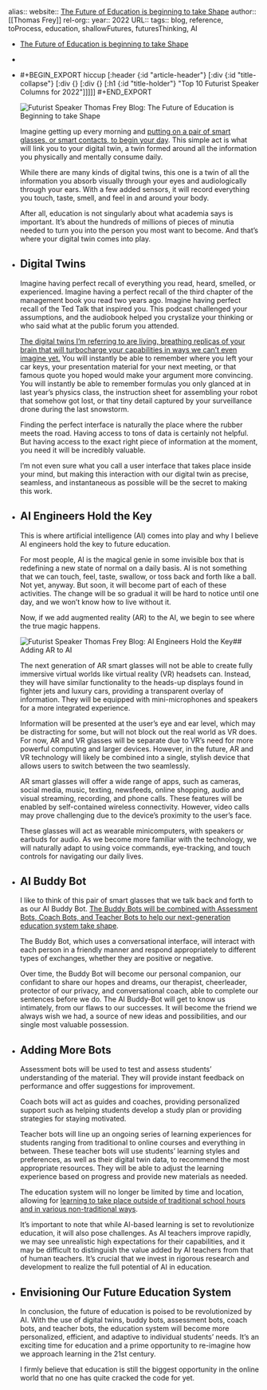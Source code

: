 alias::
website:: [The Future of Education is beginning to take Shape](https://futuristspeaker.com/future-of-education/the-future-of-education-is-beginning-to-take-shape/)
author:: [[Thomas Frey]]
rel-org::
year:: 2022
URL::
tags:: blog, reference, toProcess, education, shallowFutures, futuresThinking, AI

- [The Future of Education is beginning to take Shape](https://futuristspeaker.com/future-of-education/the-future-of-education-is-beginning-to-take-shape/)
-
- #+BEGIN_EXPORT hiccup
  [:header {:id "article-header"} [:div {:id "title-collapse"} [:div {} [:div {} [:h1 {:id "title-holder"} "Top 10 Futurist Speaker Columns for 2022"]]]]]
  #+END_EXPORT

  ![Futurist Speaker Thomas Frey Blog: The Future of Education is Beginning to take Shape](https://futuristspeaker.com/wp-content/uploads/2023/01/futurist-thomas-frey-the-future-of-education-is-beginning-to-take-shape.jpg)

  Imagine getting up every morning and [putting on a pair of smart glasses, or smart contacts, to begin your day](https://futuristspeaker.com/artificial-intelligence/will-ar-smart-glasses-replace-smartphones-and-become-our-personal-buddy-bots/). This simple act is what will link you to your digital twin, a twin formed around all the information you physically and mentally consume daily.

  While there are many kinds of digital twins, this one is a twin of all the information you absorb visually through your eyes and audiologically through your ears. With a few added sensors, it will record everything you touch, taste, smell, and feel in and around your body.

  After all, education is not singularly about what academia says is important. It’s about the hundreds of millions of pieces of minutia needed to turn you into the person you most want to become. And that’s where your digital twin comes into play.
- ## Digital Twins

  Imagine having perfect recall of everything you read, heard, smelled, or experienced. Imagine having a perfect recall of the third chapter of the management book you read two years ago. Imagine having perfect recall of the Ted Talk that inspired you. This podcast challenged your assumptions, and the audiobook helped you crystalize your thinking or who said what at the public forum you attended.

  [The digital twins I’m referring to are living, breathing replicas of your brain that will turbocharge your capabilities in ways we can’t even imagine yet.](https://www.forbes.com/sites/forbestechcouncil/2022/08/03/the-rise-of-digital-twin-technology/?sh=137af2512f97) You will instantly be able to remember where you left your car keys, your presentation material for your next meeting, or that famous quote you hoped would make your argument more convincing. You will instantly be able to remember formulas you only glanced at in last year’s physics class, the instruction sheet for assembling your robot that somehow got lost, or that tiny detail captured by your surveillance drone during the last snowstorm.

  Finding the perfect interface is naturally the place where the rubber meets the road. Having access to tons of data is certainly not helpful. But having access to the exact right piece of information at the moment, you need it will be incredibly valuable.

  I’m not even sure what you call a user interface that takes place inside your mind, but making this interaction with our digital twin as precise, seamless, and instantaneous as possible will be the secret to making this work.
- ## AI Engineers Hold the Key

  This is where artificial intelligence (AI) comes into play and why I believe AI engineers hold the key to future education.

  For most people, AI is the magical genie in some invisible box that is redefining a new state of normal on a daily basis. AI is not something that we can touch, feel, taste, swallow, or toss back and forth like a ball. Not yet, anyway. But soon, it will become part of each of these activities. The change will be so gradual it will be hard to notice until one day, and we won’t know how to live without it.

  Now, if we add augmented reality (AR) to the AI, we begin to see where the true magic happens.

  ![Futurist Speaker Thomas Frey Blog: AI Engineers Hold the Key](https://futuristspeaker.com/wp-content/uploads/2023/01/futurist-thomas-frey-ai-engineers-hold-the-key.jpg)## Adding AR to AI

  The next generation of AR smart glasses will not be able to create fully immersive virtual worlds like virtual reality (VR) headsets can. Instead, they will have similar functionality to the heads-up displays found in fighter jets and luxury cars, providing a transparent overlay of information. They will be equipped with mini-microphones and speakers for a more integrated experience.

  Information will be presented at the user’s eye and ear level, which may be distracting for some, but will not block out the real world as VR does. For now, AR and VR glasses will be separate due to VR’s need for more powerful computing and larger devices. However, in the future, AR and VR technology will likely be combined into a single, stylish device that allows users to switch between the two seamlessly.

  AR smart glasses will offer a wide range of apps, such as cameras, social media, music, texting, newsfeeds, online shopping, audio and visual streaming, recording, and phone calls. These features will be enabled by self-contained wireless connectivity. However, video calls may prove challenging due to the device’s proximity to the user’s face.

  These glasses will act as wearable minicomputers, with speakers or earbuds for audio. As we become more familiar with the technology, we will naturally adapt to using voice commands, eye-tracking, and touch controls for navigating our daily lives.
- ## AI Buddy Bot

  I like to think of this pair of smart glasses that we talk back and forth to as our AI Buddy Bot. [The Buddy Bots will be combined with Assessment Bots, Coach Bots, and Teacher Bots to help our next-generation education system take shape](https://www.techlearning.com/news/meet-buddy-the-ai-robot-helping-teach).

  The Buddy Bot, which uses a conversational interface, will interact with each person in a friendly manner and respond appropriately to different types of exchanges, whether they are positive or negative.

  Over time, the Buddy Bot will become our personal companion, our confidant to share our hopes and dreams, our therapist, cheerleader, protector of our privacy, and conversational coach, able to complete our sentences before we do. The AI Buddy-Bot will get to know us intimately, from our flaws to our successes. It will become the friend we always wish we had, a source of new ideas and possibilities, and our single most valuable possession.
- ## Adding More Bots

  Assessment bots will be used to test and assess students’ understanding of the material. They will provide instant feedback on performance and offer suggestions for improvement.

  Coach bots will act as guides and coaches, providing personalized support such as helping students develop a study plan or providing strategies for staying motivated.

  Teacher bots will line up an ongoing series of learning experiences for students ranging from traditional to online courses and everything in between. These teacher bots will use students’ learning styles and preferences, as well as their digital twin data, to recommend the most appropriate resources. They will be able to adjust the learning experience based on progress and provide new materials as needed.

  The education system will no longer be limited by time and location, allowing for [learning to take place outside of traditional school hours and in various non-traditional ways](https://futuristspeaker.com/future-of-education/the-shifting-stage-towards-non-public-education/).

  It’s important to note that while AI-based learning is set to revolutionize education, it will also pose challenges. As AI teachers improve rapidly, we may see unrealistic high expectations for their capabilities, and it may be difficult to distinguish the value added by AI teachers from that of human teachers. It’s crucial that we invest in rigorous research and development to realize the full potential of AI in education.
- ## Envisioning Our Future Education System

  In conclusion, the future of education is poised to be revolutionized by AI. With the use of digital twins, buddy bots, assessment bots, coach bots, and teacher bots, the education system will become more personalized, efficient, and adaptive to individual students’ needs. It’s an exciting time for education and a prime opportunity to re-imagine how we approach learning in the 21st century.

  I firmly believe that education is still the biggest opportunity in the online world that no one has quite cracked the code for yet.
